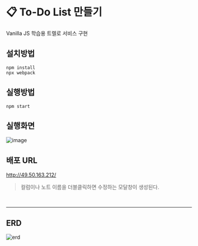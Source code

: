 # :clipboard: To-Do List 만들기

Vanilla JS 학습용 트렐로 서비스 구현



## 설치방법

```
npm install
npx webpack
```



## 실행방법

```
npm start
```



## 실행화면

![image](https://user-images.githubusercontent.com/7006837/94221607-6b2a5d00-ff26-11ea-9b78-aff6da314b5f.png)

## 배포 URL

http://49.50.163.212/
> 컬럼이나 노트 이름을 더블클릭하면 수정하는 모달창이 생성된다.

<br>

-----

## ERD

![erd](https://user-images.githubusercontent.com/7006837/95014334-12bf3200-0681-11eb-95ee-232082d3ff50.PNG)
